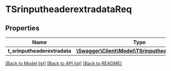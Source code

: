 # TSrinputheaderextradataReq

## Properties
Name | Type | Description | Notes
------------ | ------------- | ------------- | -------------
**t_srinputheaderextradata** | [**\Swagger\Client\Model\TSrinputheaderextradata[]**](TSrinputheaderextradata.md) |  | [optional] 

[[Back to Model list]](../README.md#documentation-for-models) [[Back to API list]](../README.md#documentation-for-api-endpoints) [[Back to README]](../README.md)


